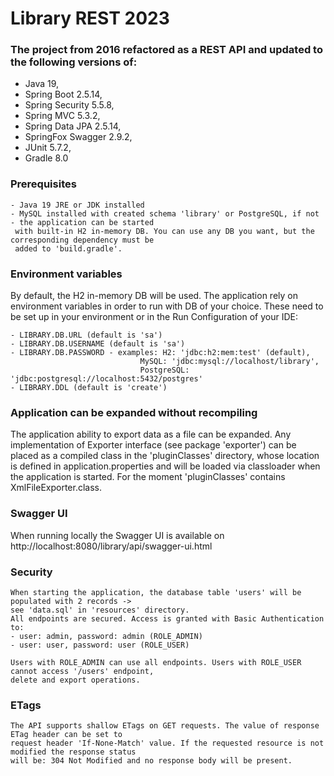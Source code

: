 # Library REST 2023

### The project from 2016 refactored as a REST API and updated to the following versions of:
  - Java 19,
  - Spring Boot 2.5.14,
  - Spring Security 5.5.8,
  - Spring MVC 5.3.2,
  - Spring Data JPA 2.5.14,
  - SpringFox Swagger 2.9.2,
  - JUnit 5.7.2,
  - Gradle 8.0
  
### Prerequisites
    - Java 19 JRE or JDK installed
    - MySQL installed with created schema 'library' or PostgreSQL, if not - the application can be started
     with built-in H2 in-memory DB. You can use any DB you want, but the corresponding dependency must be
     added to 'build.gradle'.
        
### Environment variables

By default, the H2 in-memory DB will be used.
The application rely on environment variables in order to run with DB of your choice.
These need to be set up in your environment or in the Run Configuration of your IDE:

    - LIBRARY.DB.URL (default is 'sa')
    - LIBRARY.DB.USERNAME (default is 'sa')
    - LIBRARY.DB.PASSWORD - examples: H2: 'jdbc:h2:mem:test' (default),
                                 MySQL: 'jdbc:mysql://localhost/library',
                                 PostgreSQL: 'jdbc:postgresql://localhost:5432/postgres'
    - LIBRARY.DDL (default is 'create')
  
### Application can be expanded without recompiling

The application ability to export data as a file can be expanded. Any implementation of Exporter interface 
(see package 'exporter') can be placed as a compiled class in the 'pluginClasses' directory, whose location
is defined in application.properties and will be loaded via classloader when the application is started.
For the moment 'pluginClasses' contains XmlFileExporter.class.

### Swagger UI

When running locally the Swagger UI is available on http://localhost:8080/library/api/swagger-ui.html

### Security

    When starting the application, the database table 'users' will be populated with 2 records -> 
    see 'data.sql' in 'resources' directory.
    All endpoints are secured. Access is granted with Basic Authentication to: 
    - user: admin, password: admin (ROLE_ADMIN)
    - user: user, password: user (ROLE_USER)

    Users with ROLE_ADMIN can use all endpoints. Users with ROLE_USER cannot access '/users' endpoint, 
    delete and export operations. 
    
### ETags

    The API supports shallow ETags on GET requests. The value of response ETag header can be set to 
    request header 'If-None-Match' value. If the requested resource is not modified the response status
    will be: 304 Not Modified and no response body will be present.
  

  
  
  
 
